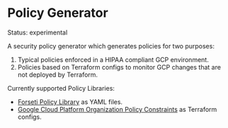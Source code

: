 # Policy Generator

Status: experimental

A security policy generator which generates policies for two purposes:

1.  Typical policies enforced in a HIPAA compliant GCP environment.
1.  Policies based on Terraform configs to monitor GCP changes that are not
    deployed by Terraform.

Currently supported Policy Libraries:

*   [Forseti Policy Library](https://github.com/forseti-security/policy-library)
    as YAML files.
*   [Google Cloud Platform Organization Policy Constraints](https://cloud.google.com/resource-manager/docs/organization-policy/org-policy-constraints)
    as Terraform configs.
